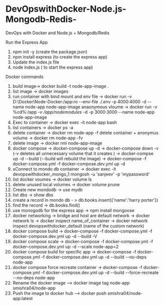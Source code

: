 # DevOpswithDocker-Node.js-Mongodb-Redis-
DevOps with Docker and Node.js + Mongodb/Redis 

Run the Express App 
1. npm init -y (create the package.json)
2. npm install express (to create the express app)
3. Update the index.js file 
4. node index.js ( to start the express app)

Docker commands
1. build image-> docker build -t node-app-image . 
2. list image -> docker images
3. run container with bind mount and env file -> docker run -v D:\Docker\Node-Docker\:/app:ro --env-file ./.env -p 4000:4000 -d --name node-app node-app-image
   anaonymous vloume -> docker run -v %cd%:/app *-v /app/nodemodules* -d -p 3000:3000 --name node-app node-app-image
4. Exec to container -> docker exec -it node-app bash
5. list  containers -> docker ps -a
6. delete container -> docker rm node-app -f 
   delete container + anonymus volume  -> docker rm node-app -fv
7. delete image -> docker rmi node-app-image 
8. docker compose -> docker-compose up -d 
                  -> docker-compose down -v (-v deletes all unnecessary volume that it creates )
                  -> docker-compse up -d --build (--build will rebuild the image)
                  -> docker-compose -f docker-compose.yml -f docker-compose.dev.yml up -d
9.  sConnect to mondo db container -> docker exec -it devopswithdocker_mongo_1  mongosh -u 'sanjeev' -p 'mypassword'
10. list docker voumes -> docker volume ls 
11. delete unused local volumes -> docker volume prune
11. Create new mondodb -> use mydb
12. list dbs ->  show dbs
13. create a record in mondo db - > db.books.insert({'name':'harry porter'})
14. find the record -> db.books.find()
15. use monogodb for the express app -> npm install mongoose
16. docker networking -> bridge and host are default network
                      -> docker network ls
                      -> docker inspect name_of_container
                      -> docker network inspect devopswithdocker_default (name of the custom network)
17. docker compose build  -> docker-compose -f docker-compose.yml -f docker-compose.dev.yml up -d --build -V
18. docker compose scale -> docker-compose -f docker-compose.yml -f docker-compose.dev.yml up -d --scale node-app=2
19. docker compose build for specific app -> docker-compose -f docker-compose.yml -f docker-compose.dev.yml up -d --build --no-deps node-app
20. docker compose force recreate container -> docker-compose -f docker-compose.yml -f docker-compose.dev.yml up -d --build --force-recreate --no-deps node-app
21. Rename the docker image --> docker image tag node-app smishra04/node-app   
22. Push the image to docker hub --> docker push smishra04/node-app:latest 
